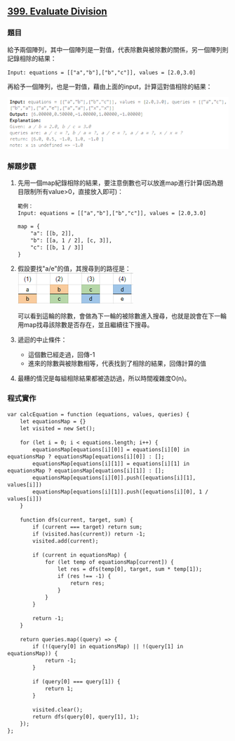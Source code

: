 ## [399. Evaluate Division](https://leetcode.com/problems/evaluate-division/?envType=study-plan-v2&envId=top-interview-150 "Title")

### 題目
給予兩個陣列，其中一個陣列是一對值，代表除數與被除數的關係，另一個陣列則記錄相除的結果：
```
Input: equations = [["a","b"],["b","c"]], values = [2.0,3.0]
```

再給予一個陣列，也是一對值，藉由上面的input，計算這對值相除的結果：  

<img src="../pictures/Graph_General/399.png">

### 解題步驟
1. 先用一個map紀錄相除的結果，要注意倒數也可以放進map進行計算(因為題目限制所有value>0，直接放入即可)：
    ```
    範例：
    Input: equations = [["a","b"],["b","c"]], values = [2.0,3.0]
    ```
    ```JS
    map = {
        "a": [[b, 2]],
        "b": [[a, 1 / 2], [c, 3]],
        "c": [[b, 1 / 3]]
    }
    ```
2. 假設要找"a/e"的值，其搜尋到的路徑是：  
    <img src="../pictures/Graph_General/399-2.png">  

    可以看到這輪的除數，會做為下一輪的被除數進入搜尋，也就是說會在下一輪用map找尋該除數是否存在，並且繼續往下搜尋。

3. 遞迴的中止條件：
    * 這個數已經走過，回傳-1
    * 進來的除數與被除數相等，代表找到了相除的結果，回傳計算的值

4. 最糟的情況是每組相除結果都被造訪過，所以時間複雜度O(n)。


### 程式實作
```JS
var calcEquation = function (equations, values, queries) {
    let equationsMap = {}
    let visited = new Set();

    for (let i = 0; i < equations.length; i++) {
        equationsMap[equations[i][0]] = equations[i][0] in equationsMap ? equationsMap[equations[i][0]] : [];
        equationsMap[equations[i][1]] = equations[i][1] in equationsMap ? equationsMap[equations[i][1]] : [];
        equationsMap[equations[i][0]].push([equations[i][1], values[i]])
        equationsMap[equations[i][1]].push([equations[i][0], 1 / values[i]])
    }

    function dfs(current, target, sum) {
        if (current === target) return sum;
        if (visited.has(current)) return -1;
        visited.add(current);

        if (current in equationsMap) {
            for (let temp of equationsMap[current]) {
                let res = dfs(temp[0], target, sum * temp[1]);
                if (res !== -1) {
                    return res;
                }
            }
        }

        return -1;
    }

    return queries.map((query) => {
        if (!(query[0] in equationsMap) || !(query[1] in equationsMap)) {
            return -1;
        }

        if (query[0] === query[1]) {
            return 1;
        }

        visited.clear();
        return dfs(query[0], query[1], 1);
    });
};
```
